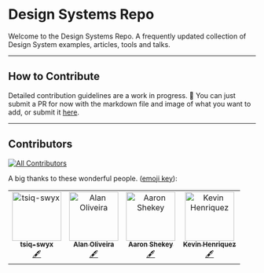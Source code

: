 # Design Systems Repo

Welcome to the Design Systems Repo. A frequently updated collection of Design System examples, articles, tools and talks.

---

## How to Contribute

Detailed contribution guidelines are a work in progress. 🚧 You can just submit a PR for now with the markdown file and image of what you want to add, or submit it [here](https://jad8.typeform.com/to/XnIDFZ).

---

## Contributors

[![All Contributors](https://img.shields.io/badge/all_contributors-4-orange.svg?style=flat-square)](#contributors)

A big thanks to these wonderful people. ([emoji key](https://allcontributors.org/docs/en/emoji-key)):

<!-- ALL-CONTRIBUTORS-LIST:START - Do not remove or modify this section -->
<!-- prettier-ignore -->
<table>
  <tr>
    <td align="center">
      <a href="https://github.com/tsiq-swyx">
        <img src="https://avatars0.githubusercontent.com/u/35976578?v=4" width="100px;" alt="tsiq-swyx" />
        <br />
        <sub>
          <b>tsiq-swyx</b>
        </sub>
      </a>
      <br />
      <a href="#content-tsiq-swyx" title="Content">🖋</a>
    </td>
    <td align="center">
      <a href="https://github.com/alan-oliv">
        <img src="https://avatars3.githubusercontent.com/u/4368481?v=4" width="100px;" alt="Alan Oliveira" />
        <br />
        <sub>
          <b>Alan Oliveira</b>
        </sub>
      </a>
      <br />
      <a href="#content-alan-oliv" title="Content">🖋</a>
    </td>
    <td align="center">
      <a href="http://www.aaronshekey.com">
        <img src="https://avatars3.githubusercontent.com/u/1369864?v=4" width="100px;" alt="Aaron Shekey" />
        <br />
        <sub>
          <b>Aaron Shekey</b>
        </sub>
      </a>
      <br />
      <a href="#content-aaronshekey" title="Content">🖋</a>
    </td>
    <td align="center">
      <a href="https://www.konrad.design">
        <img src="https://avatars1.githubusercontent.com/u/5304116?v=4" width="100px;" alt="Kevin Henriquez" />
        <br />
        <sub>
          <b>Kevin Henriquez</b>
        </sub>
      </a>
      <br />
      <a href="#content-kkhenriquez" title="Content">🖋</a>
    </td>
  </tr>
</table>
<!-- ALL-CONTRIBUTORS-LIST:END -->
